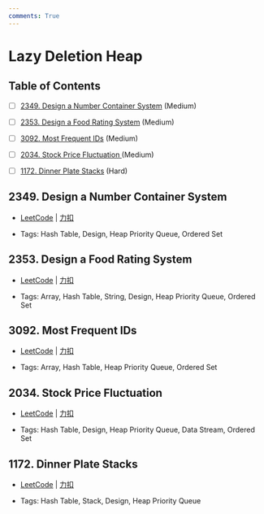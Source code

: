 ```yaml
---
comments: True
---
```


# Lazy Deletion Heap

## Table of Contents

- [ ] [2349. Design a Number Container System](#2349-design-a-number-container-system) (Medium)
- [ ] [2353. Design a Food Rating System](#2353-design-a-food-rating-system) (Medium)
- [ ] [3092. Most Frequent IDs](#3092-most-frequent-ids) (Medium)
- [ ] [2034. Stock Price Fluctuation ](#2034-stock-price-fluctuation) (Medium)
- [ ] [1172. Dinner Plate Stacks](#1172-dinner-plate-stacks) (Hard)


## 2349. Design a Number Container System

-    [LeetCode](https://leetcode.com/problems/design-a-number-container-system/) | [力扣](https://leetcode.cn/problems/design-a-number-container-system/)

-   Tags: Hash Table, Design, Heap Priority Queue, Ordered Set



## 2353. Design a Food Rating System

-    [LeetCode](https://leetcode.com/problems/design-a-food-rating-system/) | [力扣](https://leetcode.cn/problems/design-a-food-rating-system/)

-   Tags: Array, Hash Table, String, Design, Heap Priority Queue, Ordered Set



## 3092. Most Frequent IDs

-    [LeetCode](https://leetcode.com/problems/most-frequent-ids/) | [力扣](https://leetcode.cn/problems/most-frequent-ids/)

-   Tags: Array, Hash Table, Heap Priority Queue, Ordered Set



## 2034. Stock Price Fluctuation 

-    [LeetCode](https://leetcode.com/problems/stock-price-fluctuation/) | [力扣](https://leetcode.cn/problems/stock-price-fluctuation/)

-   Tags: Hash Table, Design, Heap Priority Queue, Data Stream, Ordered Set



## 1172. Dinner Plate Stacks

-    [LeetCode](https://leetcode.com/problems/dinner-plate-stacks/) | [力扣](https://leetcode.cn/problems/dinner-plate-stacks/)

-   Tags: Hash Table, Stack, Design, Heap Priority Queue



